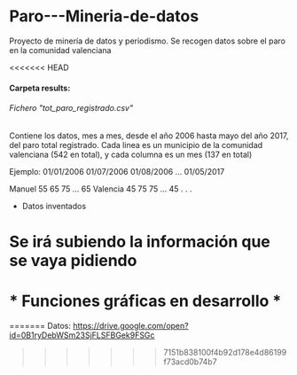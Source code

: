 # Paro---Mineria-de-datos
Proyecto de minería de datos y periodismo. Se recogen datos sobre el paro en la comunidad valenciana

<<<<<<< HEAD
#### Carpeta results:

###### Fichero "tot_paro_registrado.csv"
Contiene los datos, mes a mes, desde el año 2006 hasta mayo del año 2017, del paro total registrado.
Cada linea es un municipio de la comunidad valenciana (542 en total), y cada columna es un mes (137 en total)

Ejemplo:
        01/01/2006    01/07/2006    01/08/2006  ...  01/05/2017

Manuel      55          65              75      ...        65
Valencia    45          75              75      ...     45
 .
 .
 .

* Datos inventados


# Se irá subiendo la información que se vaya pidiendo

# * Funciones gráficas en desarrollo *

=======
Datos: https://drive.google.com/open?id=0B1ryDebWSm23SjFLSFBGek9FSGc
>>>>>>> 7151b838100f4b92d178e4d86199f73acd0b74b7
